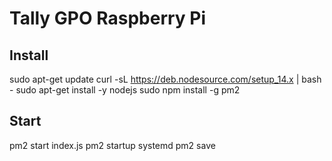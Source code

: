 # Tally GPO Raspberry Pi

## Install
sudo apt-get update
curl -sL https://deb.nodesource.com/setup_14.x | bash -
sudo apt-get install -y nodejs
sudo npm install -g pm2

## Start
pm2 start index.js
pm2 startup systemd
pm2 save